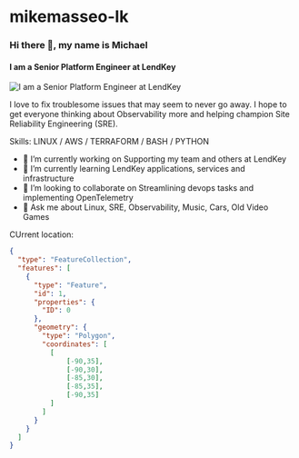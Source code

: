 # mikemasseo-lk
### Hi there 👋, my name is Michael
#### I am a Senior Platform Engineer at LendKey
![I am a Senior Platform Engineer at LendKey](https://arturssmirnovs.github.io/github-profile-readme-generator/images/banner.png)

I love to fix troublesome issues that may seem to never go away.
I hope to get everyone thinking about Observability more and helping champion Site Reliability Engineering (SRE).

Skills: LINUX / AWS / TERRAFORM / BASH / PYTHON

- 🔭 I’m currently working on Supporting my team and others at LendKey 
- 🌱 I’m currently learning LendKey applications, services and infrastructure 
- 👯 I’m looking to collaborate on Streamlining devops tasks and implementing OpenTelemetry 
- 💬 Ask me about Linux, SRE, Observability, Music, Cars, Old Video Games 


CUrrent location:
```geojson
{
  "type": "FeatureCollection",
  "features": [
    {
      "type": "Feature",
      "id": 1,
      "properties": {
        "ID": 0
      },
      "geometry": {
        "type": "Polygon",
        "coordinates": [
          [
              [-90,35],
              [-90,30],
              [-85,30],
              [-85,35],
              [-90,35]
          ]
        ]
      }
    }
  ]
}
```

